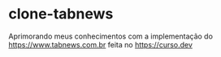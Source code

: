 # clone-tabnews
Aprimorando meus conhecimentos com a implementação do https://www.tabnews.com.br feita no https://curso.dev
